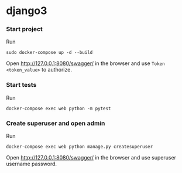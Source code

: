 # django3

### Start project

Run

```
sudo docker-compose up -d --build
```

Open http://127.0.0.1:8080/swagger/ in the browser and use `Token <token_value>` to authorize.

### Start tests

Run

```
docker-compose exec web python -m pytest
```

### Create superuser and open admin

Run

```
docker-compose exec web python manage.py createsuperuser
```

Open http://127.0.0.1:8080/swagger/ in the browser and use superuser username password.
